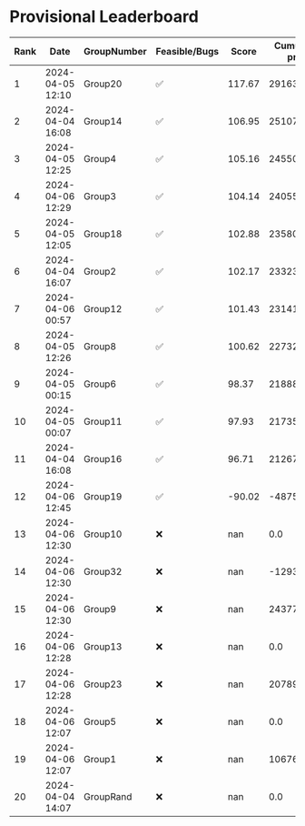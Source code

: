 # Provisional Leaderboard
| Rank | Date | GroupNumber | Feasible/Bugs | Score | Cumulative profit | Runtime |
| ------ | ------------ | ------------------- |-------------| ------- | ------- | ------- |
| 1 | 2024-04-05 12:10 | Group20 | ✅ | 117.67 | 291637.21 | 276.14s |
| 2 | 2024-04-04 16:08 | Group14 | ✅ | 106.95 | 251072.91 | 20.04s |
| 3 | 2024-04-05 12:25 | Group4 | ✅ | 105.16 | 245507.14 | 839.68s |
| 4 | 2024-04-06 12:29 | Group3 | ✅ | 104.14 | 240558.72 | 29.03s |
| 5 | 2024-04-05 12:05 | Group18 | ✅ | 102.88 | 235806.0 | 1.47s |
| 6 | 2024-04-04 16:07 | Group2 | ✅ | 102.17 | 233239.08 | 62.12s |
| 7 | 2024-04-06 00:57 | Group12 | ✅ | 101.43 | 231415.87 | 758.08s |
| 8 | 2024-04-05 12:26 | Group8 | ✅ | 100.62 | 227323.69 | 1.29s |
| 9 | 2024-04-05 00:15 | Group6 | ✅ | 98.37 | 218880.98 | 0.46s |
| 10 | 2024-04-05 00:07 | Group11 | ✅ | 97.93 | 217356.89 | 85.21s |
| 11 | 2024-04-04 16:08 | Group16 | ✅ | 96.71 | 212677.45 | 1.28s |
| 12 | 2024-04-06 12:45 | Group19 | ✅ | -90.02 | -487554.39 | 5.9s |
| 13 | 2024-04-06 12:30 | Group10 | ❌ | nan | 0.0 | 1.09s |
| 14 | 2024-04-06 12:30 | Group32 | ❌ | nan | -1293494.32 | 2.85s |
| 15 | 2024-04-06 12:30 | Group9 | ❌ | nan | 243772.48 | 65.64s |
| 16 | 2024-04-06 12:28 | Group13 | ❌ | nan | 0.0 | 1.66s |
| 17 | 2024-04-06 12:28 | Group23 | ❌ | nan | 207892.15 | 1.25s |
| 18 | 2024-04-06 12:07 | Group5 | ❌ | nan | 0.0 | 1.76s |
| 19 | 2024-04-06 12:07 | Group1 | ❌ | nan | 106763.49 | 1.44s |
| 20 | 2024-04-04 14:07 | GroupRand | ❌ | nan | 0.0 | 0.0s |

